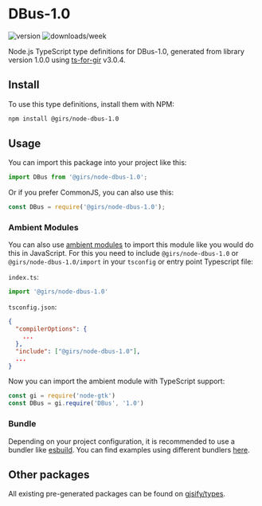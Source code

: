 
# DBus-1.0

![version](https://img.shields.io/npm/v/@girs/node-dbus-1.0)
![downloads/week](https://img.shields.io/npm/dw/@girs/node-dbus-1.0)


Node.js TypeScript type definitions for DBus-1.0, generated from library version 1.0.0 using [ts-for-gir](https://github.com/gjsify/ts-for-gir) v3.0.4.


## Install

To use this type definitions, install them with NPM:
```bash
npm install @girs/node-dbus-1.0
```

## Usage

You can import this package into your project like this:
```ts
import DBus from '@girs/node-dbus-1.0';
```

Or if you prefer CommonJS, you can also use this:
```ts
const DBus = require('@girs/node-dbus-1.0');
```

### Ambient Modules

You can also use [ambient modules](https://github.com/gjsify/ts-for-gir/tree/main/packages/cli#ambient-modules) to import this module like you would do this in JavaScript.
For this you need to include `@girs/node-dbus-1.0` or `@girs/node-dbus-1.0/import` in your `tsconfig` or entry point Typescript file:

`index.ts`:
```ts
import '@girs/node-dbus-1.0'
```

`tsconfig.json`:
```json
{
  "compilerOptions": {
    ...
  },
  "include": ["@girs/node-dbus-1.0"],
  ...
}
```

Now you can import the ambient module with TypeScript support: 

```ts
const gi = require('node-gtk')
const DBus = gi.require('DBus', '1.0')
```


### Bundle

Depending on your project configuration, it is recommended to use a bundler like [esbuild](https://esbuild.github.io/). You can find examples using different bundlers [here](https://github.com/gjsify/ts-for-gir/tree/main/examples).

## Other packages

All existing pre-generated packages can be found on [gjsify/types](https://github.com/gjsify/types).

